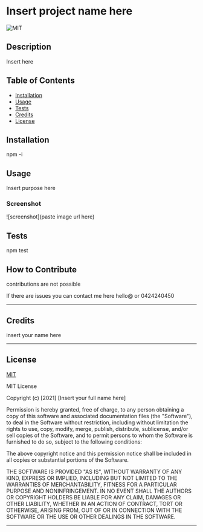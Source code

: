 # Insert project name here

![MIT](https://img.shields.io/badge/licence-MIT-brightgreen)

## Description

Insert here

## Table of Contents

- [Installation](#installation)
- [Usage](#usage)
- [Tests](#tests)
- [Credits](#credits)
- [License](#license)

## Installation

npm -i

## Usage

Insert purpose here 

### Screenshot
![screenshot](paste image url here)

## Tests

npm test

## How to Contribute

contributions are not possible

If there are issues you can contact me here hello@ or 0424240450

---

## Credits

insert your name here

---

## License

[MIT](https://choosealicense.com/licenses/mit/)

MIT License

  Copyright (c) [2021] [Insert your full name here]
  
  Permission is hereby granted, free of charge, to any person obtaining a copy
  of this software and associated documentation files (the "Software"), to deal
  in the Software without restriction, including without limitation the rights
  to use, copy, modify, merge, publish, distribute, sublicense, and/or sell
  copies of the Software, and to permit persons to whom the Software is
  furnished to do so, subject to the following conditions:
  
  The above copyright notice and this permission notice shall be included in all
  copies or substantial portions of the Software.
  
  THE SOFTWARE IS PROVIDED "AS IS", WITHOUT WARRANTY OF ANY KIND, EXPRESS OR
  IMPLIED, INCLUDING BUT NOT LIMITED TO THE WARRANTIES OF MERCHANTABILITY,
  FITNESS FOR A PARTICULAR PURPOSE AND NONINFRINGEMENT. IN NO EVENT SHALL THE
  AUTHORS OR COPYRIGHT HOLDERS BE LIABLE FOR ANY CLAIM, DAMAGES OR OTHER
  LIABILITY, WHETHER IN AN ACTION OF CONTRACT, TORT OR OTHERWISE, ARISING FROM,
  OUT OF OR IN CONNECTION WITH THE SOFTWARE OR THE USE OR OTHER DEALINGS IN THE
  SOFTWARE.

---
